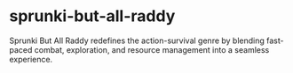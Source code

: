 # sprunki-but-all-raddy
Sprunki But All Raddy redefines the action-survival genre by blending fast-paced combat, exploration, and resource management into a seamless experience. 
